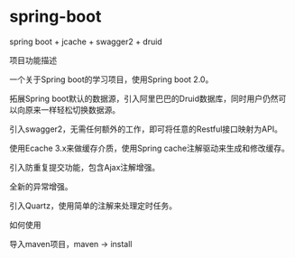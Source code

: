 # spring-boot
spring boot + jcache + swagger2 + druid 

项目功能描述

一个关于Spring boot的学习项目，使用Spring boot 2.0。

拓展Spring boot默认的数据源，引入阿里巴巴的Druid数据库，同时用户仍然可以向原来一样轻松切换数据源。

引入swagger2，无需任何额外的工作，即可将任意的Restful接口映射为API。

使用Ecache 3.x来做缓存介质，使用Spring cache注解驱动来生成和修改缓存。

引入防重复提交功能，包含Ajax注解增强。

全新的异常增强。

引入Quartz，使用简单的注解来处理定时任务。

如何使用

导入maven项目，maven -> install
